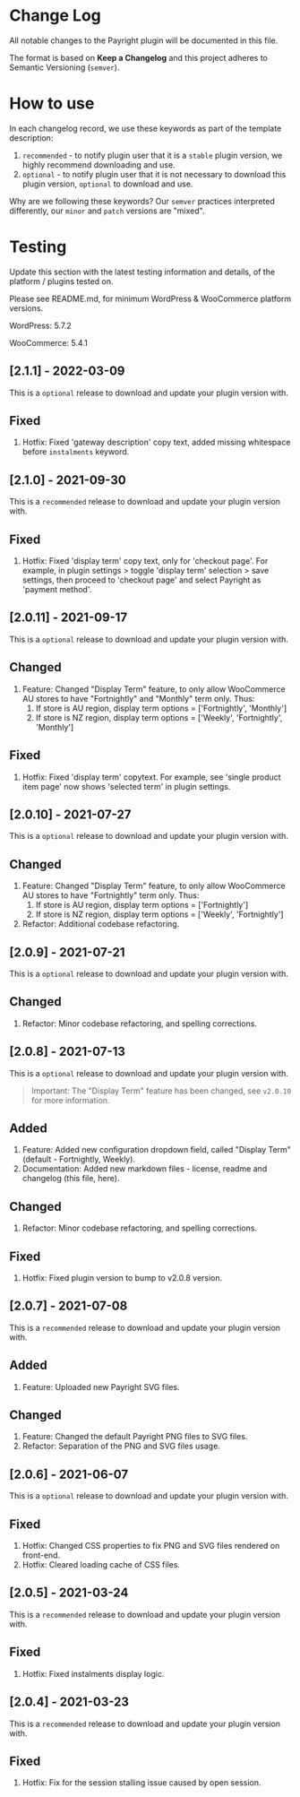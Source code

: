 # Change Log

All notable changes to the Payright plugin will be documented in this file.

The format is based on **Keep a Changelog** and this project adheres to Semantic Versioning (`semver`).

# How to use

In each changelog record, we use these keywords as part of the template description:

1. `recommended` - to notify plugin user that it is a `stable` plugin version, we highly recommend downloading and use.
2. `optional` - to notify plugin user that it is not necessary to download this plugin version, `optional` to download and use.

Why are we following these keywords? Our `semver` practices interpreted differently, our `minor` and `patch` versions are "mixed".

# Testing

Update this section with the latest testing information and details, of the platform / plugins tested on.

Please see README.md, for minimum WordPress & WooCommerce platform versions.

<p>WordPress: 5.7.2</p>
<p>WooCommerce: 5.4.1</p>

## [2.1.1] - 2022-03-09

This is a `optional` release to download and update your plugin version with.

## Fixed

1. Hotfix: Fixed 'gateway description' copy text, added missing whitespace before `instalments` keyword.

## [2.1.0] - 2021-09-30

This is a `recommended` release to download and update your plugin version with.

## Fixed

1. Hotfix: Fixed 'display term' copy text, only for 'checkout page'. For example, in plugin settings > toggle 'display term' selection > save settings, then proceed to 'checkout page' and select Payright as 'payment method'.

## [2.0.11] - 2021-09-17

This is a `optional` release to download and update your plugin version with.

## Changed

1. Feature: Changed "Display Term" feature, to only allow WooCommerce AU stores to have "Fortnightly" and "Monthly" term only. Thus:
   1. If store is AU region, display term options = \['Fortnightly', 'Monthly'\]
   2. If store is NZ region, display term options = \['Weekly', 'Fortnightly', 'Monthly'\]

## Fixed

1. Hotfix: Fixed 'display term' copytext. For example, see 'single product item page' now shows 'selected term' in plugin settings.

## [2.0.10] - 2021-07-27

This is a `optional` release to download and update your plugin version with.

## Changed

1. Feature: Changed "Display Term" feature, to only allow WooCommerce AU stores to have "Fortnightly" term only. Thus:
   1. If store is AU region, display term options = \['Fortnightly'\]
   2. If store is NZ region, display term options = \['Weekly', 'Fortnightly'\]
2. Refactor: Additional codebase refactoring.

## [2.0.9] - 2021-07-21

This is a `optional` release to download and update your plugin version with.

## Changed

1. Refactor: Minor codebase refactoring, and spelling corrections.

## [2.0.8] - 2021-07-13

This is a `optional` release to download and update your plugin version with.

> Important: The "Display Term" feature has been changed, see `v2.0.10` for more information.

## Added

1. Feature: Added new configuration dropdown field, called "Display Term" (default - Fortnightly, Weekly).
2. Documentation: Added new markdown files - license, readme and changelog (this file, here).

## Changed

1. Refactor: Minor codebase refactoring, and spelling corrections.

## Fixed

1. Hotfix: Fixed plugin version to bump to v2.0.8 version.

## [2.0.7] - 2021-07-08

This is a `recommended` release to download and update your plugin version with.

## Added

1. Feature: Uploaded new Payright SVG files.

## Changed

1. Feature: Changed the default Payright PNG files to SVG files.
2. Refactor: Separation of the PNG and SVG files usage.

## [2.0.6] - 2021-06-07

This is a `optional` release to download and update your plugin version with.

## Fixed

1. Hotfix: Changed CSS properties to fix PNG and SVG files rendered on front-end.
2. Hotfix: Cleared loading cache of CSS files.

## [2.0.5] - 2021-03-24

This is a `recommended` release to download and update your plugin version with.

## Fixed

1. Hotfix: Fixed instalments display logic.

## [2.0.4] - 2021-03-23

This is a `recommended` release to download and update your plugin version with.

## Fixed

1. Hotfix: Fix for the session stalling issue caused by open session.
